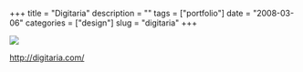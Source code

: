+++
title = "Digitaria"
description = ""
tags = ["portfolio"]
date = "2008-03-06"
categories = ["design"]
slug = "digitaria"
+++


 

  <div id="screens-thumbs" class="clearfix">
    <div class="txt-center" id="design-submission"><a href="http://digitaria.com/"><img id='bluga-thumbnail-850' class='bluga-thumbnail large' src='//konigi.com/media/bluga/
wt47f2790defeac_0.jpg'/></a></div>  
  </div>   
<p><a href="http://digitaria.com/">http://digitaria.com/</a></p>




